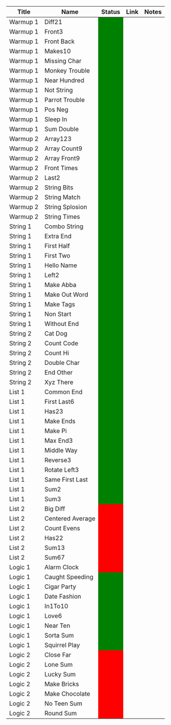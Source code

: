 <table>
<thead>
  <tr>
    <th>Title</th>
    <th>Name</th>
    <th>Status</th>
    <th>Link</th>
    <th>Notes</th>
  </tr>
</thead>
<tbody>
  <tr>
    <td> Warmup 1 </td>
    <td> Diff21 </td>
    <td id="complete">  </td>
    <td>  </td>
    <td>  </td>
  </tr>
  <tr>
    <td> Warmup 1 </td>
    <td> Front3 </td>
    <td id="complete">  </td>
    <td>  </td>
    <td>  </td>
  </tr>
  <tr>
    <td> Warmup 1 </td>
    <td> Front Back </td>
    <td id="complete">  </td>
    <td>  </td>
    <td>  </td>
  </tr>
  <tr>
    <td> Warmup 1 </td>
    <td> Makes10 </td>
    <td id="complete">  </td>
    <td>  </td>
    <td>  </td>
  </tr>
  <tr>
    <td> Warmup 1 </td>
    <td> Missing Char </td>
    <td id="complete">  </td>
    <td>  </td>
    <td>  </td>
  </tr>
  <tr>
    <td> Warmup 1 </td>
    <td> Monkey Trouble </td>
    <td id="complete">  </td>
    <td>  </td>
    <td>  </td>
  </tr>
  <tr>
    <td> Warmup 1 </td>
    <td> Near Hundred </td>
    <td id="complete">  </td>
    <td>  </td>
    <td>  </td>
  </tr>
  <tr>
    <td> Warmup 1 </td>
    <td> Not String </td>
    <td id="complete">  </td>
    <td>  </td>
    <td>  </td>
  </tr>
  <tr>
    <td> Warmup 1 </td>
    <td> Parrot Trouble </td>
    <td id="complete">  </td>
    <td>  </td>
    <td>  </td>
  </tr>
  <tr>
    <td> Warmup 1 </td>
    <td> Pos Neg </td>
    <td id="complete">  </td>
    <td>  </td>
    <td>  </td>
  </tr>
  <tr>
    <td> Warmup 1 </td>
    <td> Sleep In </td>
    <td id="complete">  </td>
    <td>  </td>
    <td>  </td>
  </tr>
  <tr>
    <td> Warmup 1 </td>
    <td> Sum Double </td>
    <td id="complete">  </td>
    <td>  </td>
    <td>  </td>
  </tr>
  <tr>
    <td> Warmup 2 </td>
    <td> Array123 </td>
    <td id="complete">  </td>
    <td>  </td>
    <td>  </td>
  </tr>
  <tr>
    <td> Warmup 2 </td>
    <td> Array Count9 </td>
    <td id="complete">  </td>
    <td>  </td>
    <td>  </td>
  </tr>
  <tr>
    <td> Warmup 2 </td>
    <td> Array Front9 </td>
    <td id="complete">  </td>
    <td>  </td>
    <td>  </td>
  </tr>
  <tr>
    <td> Warmup 2 </td>
    <td> Front Times </td>
    <td id="complete">  </td>
    <td>  </td>
    <td>  </td>
  </tr>
  <tr>
    <td> Warmup 2 </td>
    <td> Last2 </td>
    <td id="complete">  </td>
    <td>  </td>
    <td>  </td>
  </tr>
  <tr>
    <td> Warmup 2 </td>
    <td> String Bits </td>
    <td id="complete">  </td>
    <td>  </td>
    <td>  </td>
  </tr>
  <tr>
    <td> Warmup 2 </td>
    <td> String Match </td>
    <td id="complete">  </td>
    <td>  </td>
    <td>  </td>
  </tr>
  <tr>
    <td> Warmup 2 </td>
    <td> String Splosion </td>
    <td id="complete">  </td>
    <td>  </td>
    <td>  </td>
  </tr>
  <tr>
    <td> Warmup 2 </td>
    <td> String Times </td>
    <td id="complete">  </td>
    <td>  </td>
    <td>  </td>
  </tr>
  <tr>
    <td> String 1 </td>
    <td> Combo String </td>
    <td id="complete">  </td>
    <td>  </td>
    <td>  </td>
  </tr>
  <tr>
    <td> String 1 </td>
    <td> Extra End </td>
    <td id="complete">  </td>
    <td>  </td>
    <td>  </td>
  </tr>
  <tr>
    <td> String 1 </td>
    <td> First Half </td>
    <td id="complete">  </td>
    <td>  </td>
    <td>  </td>
  </tr>
  <tr>
    <td> String 1 </td>
    <td> First Two </td>
    <td id="complete">  </td>
    <td>  </td>
    <td>  </td>
  </tr>
  <tr>
    <td> String 1 </td>
    <td> Hello Name </td>
    <td id="complete">  </td>
    <td>  </td>
    <td>  </td>
  </tr>
  <tr>
    <td> String 1 </td>
    <td> Left2 </td>
    <td id="complete">  </td>
    <td>  </td>
    <td>  </td>
  </tr>
  <tr>
    <td> String 1 </td>
    <td> Make Abba </td>
    <td id="complete">  </td>
    <td>  </td>
    <td>  </td>
  </tr>
  <tr>
    <td> String 1 </td>
    <td> Make Out Word </td>
    <td id="complete">  </td>
    <td>  </td>
    <td>  </td>
  </tr>
  <tr>
    <td> String 1 </td>
    <td> Make Tags </td>
    <td id="complete">  </td>
    <td>  </td>
    <td>  </td>
  </tr>
  <tr>
    <td> String 1 </td>
    <td> Non Start </td>
    <td id="complete">  </td>
    <td>  </td>
    <td>  </td>
  </tr>
  <tr>
    <td> String 1 </td>
    <td> Without End </td>
    <td id="complete">  </td>
    <td>  </td>
    <td>  </td>
  </tr>
  <tr>
    <td> String 2 </td>
    <td> Cat Dog </td>
    <td id="complete">  </td>
    <td>  </td>
    <td>  </td>
  </tr>
  <tr>
    <td> String 2 </td>
    <td> Count Code </td>
    <td id="complete">  </td>
    <td>  </td>
    <td>  </td>
  </tr>
  <tr>
    <td> String 2 </td>
    <td> Count Hi </td>
    <td id="complete">  </td>
    <td>  </td>
    <td>  </td>
  </tr>
  <tr>
    <td> String 2 </td>
    <td> Double Char </td>
    <td id="complete">  </td>
    <td>  </td>
    <td>  </td>
  </tr>
  <tr>
    <td> String 2 </td>
    <td> End Other </td>
    <td id="complete">  </td>
    <td>  </td>
    <td>  </td>
  </tr>
  <tr>
    <td> String 2 </td>
    <td> Xyz There </td>
    <td id="complete">  </td>
    <td>  </td>
    <td>  </td>
  </tr>
  <tr>
    <td> List 1 </td>
    <td> Common End </td>
    <td id="complete">  </td>
    <td>  </td>
    <td>  </td>
  </tr>
  <tr>
    <td> List 1 </td>
    <td> First Last6 </td>
    <td id="complete">  </td>
    <td>  </td>
    <td>  </td>
  </tr>
  <tr>
    <td> List 1 </td>
    <td> Has23 </td>
    <td id="complete">  </td>
    <td>  </td>
    <td>  </td>
  </tr>
  <tr>
    <td> List 1 </td>
    <td> Make Ends </td>
    <td id="complete">  </td>
    <td>  </td>
    <td>  </td>
  </tr>
  <tr>
    <td> List 1 </td>
    <td> Make Pi </td>
    <td id="complete">  </td>
    <td>  </td>
    <td>  </td>
  </tr>
  <tr>
    <td> List 1 </td>
    <td> Max End3 </td>
    <td id="complete">  </td>
    <td>  </td>
    <td>  </td>
  </tr>
  <tr>
    <td> List 1 </td>
    <td> Middle Way </td>
    <td id="complete">  </td>
    <td>  </td>
    <td>  </td>
  </tr>
  <tr>
    <td> List 1 </td>
    <td> Reverse3 </td>
    <td id="complete">  </td>
    <td>  </td>
    <td>  </td>
  </tr>
  <tr>
    <td> List 1 </td>
    <td> Rotate Left3 </td>
    <td id="complete">  </td>
    <td>  </td>
    <td>  </td>
  </tr>
  <tr>
    <td> List 1 </td>
    <td> Same First Last </td>
    <td id="complete">  </td>
    <td>  </td>
    <td>  </td>
  </tr>
  <tr>
    <td> List 1 </td>
    <td> Sum2 </td>
    <td id="complete">  </td>
    <td>  </td>
    <td>  </td>
  </tr>
  <tr>
    <td> List 1 </td>
    <td> Sum3 </td>
    <td id="complete">  </td>
    <td>  </td>
    <td>  </td>
  </tr>
  <tr>
    <td> List 2 </td>
    <td> Big Diff </td>
    <td id="incomplete">  </td>
    <td>  </td>
    <td>  </td>
  </tr>
  <tr>
    <td> List 2 </td>
    <td> Centered Average </td>
    <td id="incomplete">  </td>
    <td>  </td>
    <td>  </td>
  </tr>
  <tr>
    <td> List 2 </td>
    <td> Count Evens </td>
    <td id="incomplete">  </td>
    <td>  </td>
    <td>  </td>
  </tr>
  <tr>
    <td> List 2 </td>
    <td> Has22 </td>
    <td id="incomplete">  </td>
    <td>  </td>
    <td>  </td>
  </tr>
  <tr>
    <td> List 2 </td>
    <td> Sum13 </td>
    <td id="incomplete">  </td>
    <td>  </td>
    <td>  </td>
  </tr>
  <tr>
    <td> List 2 </td>
    <td> Sum67 </td>
    <td id="incomplete">  </td>
    <td>  </td>
    <td>  </td>
  </tr>
  <tr>
    <td> Logic 1 </td>
    <td> Alarm Clock </td>
    <td id="incomplete">  </td>
    <td>  </td>
    <td>  </td>
  </tr>
  <tr>
    <td> Logic 1 </td>
    <td> Caught Speeding </td>
    <td id="complete">  </td>
    <td>  </td>
    <td>  </td>
  </tr>
  <tr>
    <td> Logic 1 </td>
    <td> Cigar Party </td>
    <td id="complete">  </td>
    <td>  </td>
    <td>  </td>
  </tr>
  <tr>
    <td> Logic 1 </td>
    <td> Date Fashion </td>
    <td id="complete">  </td>
    <td>  </td>
    <td>  </td>
  </tr>
  <tr>
    <td> Logic 1 </td>
    <td> In1To10 </td>
    <td id="complete">  </td>
    <td>  </td>
    <td>  </td>
  </tr>
  <tr>
    <td> Logic 1 </td>
    <td> Love6 </td>
    <td id="complete">  </td>
    <td>  </td>
    <td>  </td>
  </tr>
  <tr>
    <td> Logic 1 </td>
    <td> Near Ten </td>
    <td id="complete">  </td>
    <td>  </td>
    <td>  </td>
  </tr>
  <tr>
    <td> Logic 1 </td>
    <td> Sorta Sum </td>
    <td id="complete">  </td>
    <td>  </td>
    <td>  </td>
  </tr>
  <tr>
    <td> Logic 1 </td>
    <td> Squirrel Play </td>
    <td id="complete">  </td>
    <td>  </td>
    <td>  </td>
  </tr>
  <tr>
    <td> Logic 2 </td>
    <td> Close Far </td>
    <td id="incomplete">  </td>
    <td>  </td>
    <td>  </td>
  </tr>
  <tr>
    <td> Logic 2 </td>
    <td> Lone Sum </td>
    <td id="incomplete">  </td>
    <td>  </td>
    <td>  </td>
  </tr>
  <tr>
    <td> Logic 2 </td>
    <td> Lucky Sum </td>
    <td id="incomplete">  </td>
    <td>  </td>
    <td>  </td>
  </tr>
  <tr>
    <td> Logic 2 </td>
    <td> Make Bricks </td>
    <td id="incomplete">  </td>
    <td>  </td>
    <td>  </td>
  </tr>
  <tr>
    <td> Logic 2 </td>
    <td> Make Chocolate </td>
    <td id="incomplete">  </td>
    <td>  </td>
    <td>  </td>
  </tr>
  <tr>
    <td> Logic 2 </td>
    <td> No Teen Sum </td>
    <td id="incomplete">  </td>
    <td>  </td>
    <td>  </td>
  </tr>
  <tr>
    <td> Logic 2 </td>
    <td> Round Sum </td>
    <td id="incomplete">  </td>
    <td>  </td>
    <td>  </td>
  </tr>

  <style>
    #complete { background-color: #008000;}
    #incomplete { background-color: #FF0000;}
  </style>
</tbody>
</table>

